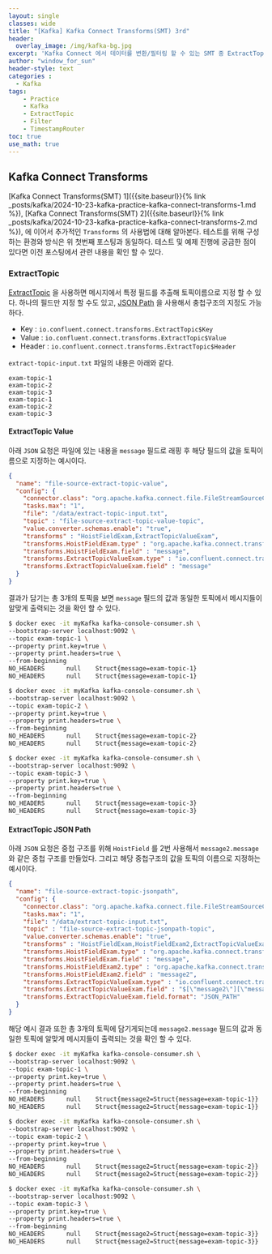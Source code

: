 ```yaml
--- 
layout: single
classes: wide
title: "[Kafka] Kafka Connect Transforms(SMT) 3rd"
header:
  overlay_image: /img/kafka-bg.jpg
excerpt: 'Kafka Connect 에서 데이터를 변환/필터링 할 수 있는 SMT 중 ExtractTopic, Filter, TimestampRouter 에 대해 알아보자'
author: "window_for_sun"
header-style: text
categories :
  - Kafka
tags:
    - Practice
    - Kafka
    - ExtractTopic
    - Filter
    - TimestampRouter
toc: true
use_math: true
---
```


## Kafka Connect Transforms
[Kafka Connect Transforms(SMT) 1]({{site.baseurl}}{% link _posts/kafka/2024-10-23-kafka-practice-kafka-connect-transforms-1.md %}),
[Kafka Connect Transforms(SMT) 2]({{site.baseurl}}{% link _posts/kafka/2024-10-23-kafka-practice-kafka-connect-transforms-2.md %}),
에 이어서 추가적인 `Transforms` 의 사용법에 대해 알아본다. 
테스트를 위해 구성하는 환경와 방식은 위 첫번째 포스팅과 동일하다. 
테스트 및 예제 진행에 궁금한 점이 있다면 이전 포스팅에서 관련 내용을 확인 할 수 있다.  

### ExtractTopic
[ExtractTopic](https://docs.confluent.io/platform/current/connect/transforms/extracttopic.html)
을 사용하면 메시지에서 특정 필드를 추출해 토픽이름으로 지정 할 수 있다. 
하나의 필드만 지정 할 수도 있고, [JSON Path](https://github.com/json-path/JsonPath)
을 사용해서 충첩구조의 지정도 가능하다.  

- Key : `io.confluent.connect.transforms.ExtractTopic$Key`
- Value : `io.confluent.connect.transforms.ExtractTopic$Value`
- Header : `io.confluent.connect.transforms.ExtractTopic$Header`

`extract-topic-input.txt` 파일의 내용은 아래와 같다.  

```
exam-topic-1
exam-topic-2
exam-topic-3
exam-topic-1
exam-topic-2
exam-topic-3
```  

#### ExtractTopic Value
아래 `JSON` 요청은 파일에 있는 내용을 `message` 필드로 래핑 후 해당 필드의 값을 토픽이름으로 지정하는 예시이다. 


```json
{
  "name": "file-source-extract-topic-value",
  "config": {
    "connector.class": "org.apache.kafka.connect.file.FileStreamSourceConnector",
    "tasks.max": "1",
    "file": "/data/extract-topic-input.txt",
    "topic" : "file-source-extract-topic-value-topic",
    "value.converter.schemas.enable": "true",
    "transforms" : "HoistFieldExam,ExtractTopicValueExam",
    "transforms.HoistFieldExam.type" : "org.apache.kafka.connect.transforms.HoistField$Value",
    "transforms.HoistFieldExam.field" : "message",
    "transforms.ExtractTopicValueExam.type" : "io.confluent.connect.transforms.ExtractTopic$Value",
    "transforms.ExtractTopicValueExam.field" : "message"
  }
}
```  

결과가 담기는 총 3개의 토픽을 보면 `message` 필드의 값과 동일한 토픽에서 메시지들이 알맞게 출력되는 것을 확인 할 수 있다.  

```bash
$ docker exec -it myKafka kafka-console-consumer.sh \
--bootstrap-server localhost:9092 \
--topic exam-topic-1 \
--property print.key=true \
--property print.headers=true \
--from-beginning 
NO_HEADERS      null    Struct{message=exam-topic-1}
NO_HEADERS      null    Struct{message=exam-topic-1}

$ docker exec -it myKafka kafka-console-consumer.sh \
--bootstrap-server localhost:9092 \
--topic exam-topic-2 \
--property print.key=true \
--property print.headers=true \
--from-beginning 
NO_HEADERS      null    Struct{message=exam-topic-2}
NO_HEADERS      null    Struct{message=exam-topic-2}

$ docker exec -it myKafka kafka-console-consumer.sh \
--bootstrap-server localhost:9092 \
--topic exam-topic-3 \
--property print.key=true \
--property print.headers=true \
--from-beginning 
NO_HEADERS      null    Struct{message=exam-topic-3}
NO_HEADERS      null    Struct{message=exam-topic-3}
```  


#### ExtractTopic JSON Path
아래 `JSON` 요청은 중첩 구조를 위해 `HoistField` 를 2번 사용해서 `message2.message` 와 같은 중첩 구조를 만들었다. 
그리고 해당 중첩구조의 값을 토픽의 이름으로 지정하는 예시이다.  

```json
{
  "name": "file-source-extract-topic-jsonpath",
  "config": {
    "connector.class": "org.apache.kafka.connect.file.FileStreamSourceConnector",
    "tasks.max": "1",
    "file": "/data/extract-topic-input.txt",
    "topic" : "file-source-extract-topic-jsonpath-topic",
    "value.converter.schemas.enable": "true",
    "transforms" : "HoistFieldExam,HoistFieldExam2,ExtractTopicValueExam",
    "transforms.HoistFieldExam.type" : "org.apache.kafka.connect.transforms.HoistField$Value",
    "transforms.HoistFieldExam.field" : "message",
    "transforms.HoistFieldExam2.type" : "org.apache.kafka.connect.transforms.HoistField$Value",
    "transforms.HoistFieldExam2.field" : "message2",
    "transforms.ExtractTopicValueExam.type" : "io.confluent.connect.transforms.ExtractTopic$Value",
    "transforms.ExtractTopicValueExam.field" : "$[\"message2\"][\"message\"]",
    "transforms.ExtractTopicValueExam.field.format": "JSON_PATH"
  }
}
```  

해당 예시 결과 또한 총 3개의 토픽에 담기게되는데 
`message2.message` 필드의 값과 동일한 토픽에 알맞게 메시지들이 출력되는 것을 확인 할 수 있다.  


```bash
$ docker exec -it myKafka kafka-console-consumer.sh \
--bootstrap-server localhost:9092 \
--topic exam-topic-1 \
--property print.key=true \
--property print.headers=true \
--from-beginning 
NO_HEADERS      null    Struct{message2=Struct{message=exam-topic-1}}
NO_HEADERS      null    Struct{message2=Struct{message=exam-topic-1}}

$ docker exec -it myKafka kafka-console-consumer.sh \
--bootstrap-server localhost:9092 \
--topic exam-topic-2 \
--property print.key=true \
--property print.headers=true \
--from-beginning 
NO_HEADERS      null    Struct{message2=Struct{message=exam-topic-2}}
NO_HEADERS      null    Struct{message2=Struct{message=exam-topic-2}}

$ docker exec -it myKafka kafka-console-consumer.sh \
--bootstrap-server localhost:9092 \
--topic exam-topic-3 \
--property print.key=true \
--property print.headers=true \
--from-beginning 
NO_HEADERS      null    Struct{message2=Struct{message=exam-topic-3}}
NO_HEADERS      null    Struct{message2=Struct{message=exam-topic-3}}
```  

